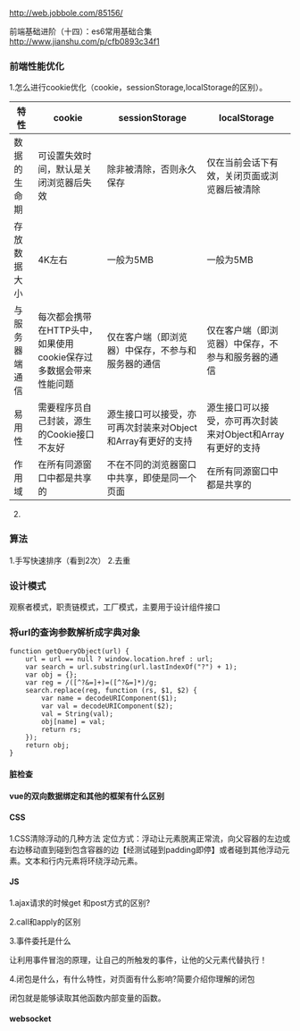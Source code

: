 http://web.jobbole.com/85156/

前端基础进阶（十四）：es6常用基础合集    http://www.jianshu.com/p/cfb0893c34f1

### 前端性能优化

1.怎么进行cookie优化（cookie，sessionStorage,localStorage的区别）。

特性        |cookie       | sessionStorage | localStorage
------------|------------ | ------------- | ------------
数据的生命期    |可设置失效时间，默认是关闭浏览器后失效 | 除非被清除，否则永久保存  | 仅在当前会话下有效，关闭页面或浏览器后被清除
存放数据大小    |	4K左右 | 一般为5MB  | 一般为5MB
与服务器端通信    |	每次都会携带在HTTP头中，如果使用cookie保存过多数据会带来性能问题 | 仅在客户端（即浏览器）中保存，不参与和服务器的通信  | 仅在客户端（即浏览器）中保存，不参与和服务器的通信
易用性    |	需要程序员自己封装，源生的Cookie接口不友好 | 源生接口可以接受，亦可再次封装来对Object和Array有更好的支持  | 源生接口可以接受，亦可再次封装来对Object和Array有更好的支持
作用域    |在所有同源窗口中都是共享的 |   不在不同的浏览器窗口中共享，即使是同一个页面   |在所有同源窗口中都是共享的

2.


### 算法
1.手写快速排序（看到2次）
2.去重


### 设计模式
观察者模式，职责链模式，工厂模式，主要用于设计组件接口

### 将url的查询参数解析成字典对象
    function getQueryObject(url) {
        url = url == null ? window.location.href : url;
        var search = url.substring(url.lastIndexOf("?") + 1);
        var obj = {};
        var reg = /([^?&=]+)=([^?&=]*)/g;
        search.replace(reg, function (rs, $1, $2) {
            var name = decodeURIComponent($1);
            var val = decodeURIComponent($2);                
            val = String(val);
            obj[name] = val;
            return rs;
        });
        return obj;
    }
#### 脏检查

#### vue的双向数据绑定和其他的框架有什么区别

#### CSS

1.CSS清除浮动的几种方法 
定位方式：浮动让元素脱离正常流，向父容器的左边或右边移动直到碰到包含容器的边【经测试碰到padding即停】或者碰到其他浮动元素。文本和行内元素将环绕浮动元素。

#### JS
1.ajax请求的时候get 和post方式的区别?

2.call和apply的区别

3.事件委托是什么

让利用事件冒泡的原理，让自己的所触发的事件，让他的父元素代替执行！

4.闭包是什么，有什么特性，对页面有什么影响?简要介绍你理解的闭包 

闭包就是能够读取其他函数内部变量的函数。

#### websocket
